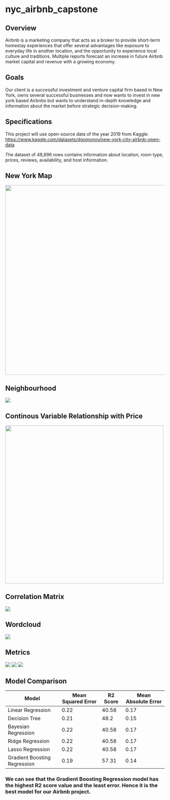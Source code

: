 # nyc_airbnb_capstone
## Overview
Airbnb is a marketing company that acts as a broker to provide short-term homestay experiences that offer several advantages like exposure to everyday life in another location, and the opportunity to experience local culture and traditions. Multiple reports forecast an increase in future Airbnb market capital and revenue with a growing economy.
## Goals
Our client is a successful investment and venture capital firm based in New York, owns several successful businesses and now wants to invest in new york based Airbnbs but wants to understand in-depth knowledge and information about the market before strategic decision-making.
## Specifications
This project will use open-source data of the year 2019 from Kaggle:
https://www.kaggle.com/datasets/dgomonov/new-york-city-airbnb-open-data

The dataset of 48,896 rows contains information about location, room type, prices, reviews, availability, and host information.

## New York Map
<img src="https://github.com/ttariqaziz/nyc_airbnb_capstone/blob/main/New_York_City_Map.png" width="800" height="600"></img>
## Neighbourhood
<img src = "https://github.com/ttariqaziz/nyc_airbnb_capstone/blob/main/Plots/Neighbourhood%20Plot.png">

## Continous Variable Relationship with Price
<img src="https://github.com/ttariqaziz/nyc_airbnb_capstone/blob/main/Plots/Continous%20Variable%20Relationship%20with%20Price%20Plot.png" height="500"></img>

## Correlation Matrix
<img src="https://github.com/ttariqaziz/nyc_airbnb_capstone/blob/main/Plots/Correlation%20Matrix.jpg"></img>
## Wordcloud
<img src="https://github.com/ttariqaziz/nyc_airbnb_capstone/blob/main/Plots/Word%20Cloud.jpg"></img>
## Metrics
<img src="https://github.com/ttariqaziz/nyc_airbnb_capstone/blob/main/Plots/Mean%20Absolute%20Error_MSE.jpg"></img>
<img src="https://github.com/ttariqaziz/nyc_airbnb_capstone/blob/main/Plots/Mean%20Square%20Error_MSE.jpg"></img>
<img src="https://github.com/ttariqaziz/nyc_airbnb_capstone/blob/main/Plots/R2_Score.jpg"></img>
## Model Comparison
| Model  | Mean Squared Error | R2 Score  | Mean Absolute Error |
| ------------- | ------------- | ------------- | ------------- |
| Linear Regression  | 0.22 | 40.58 | 0.17 |
| Decision Tree  | 0.21 | 48.2 | 0.15 |
| Bayesian Regression  | 0.22 | 40.58 | 0.17 |
| Ridge Regression  | 0.22 | 40.58 | 0.17 |
| Lasso Regression  | 0.22 | 40.58 | 0.17 |
| Gradient Boosting Regression  | 0.19 | 57.31 | 0.14 |

### We can see that the Gradient Boosting Regression model has the highest R2 score value and the least error. Hence it is the best model for our Airbnb project.


